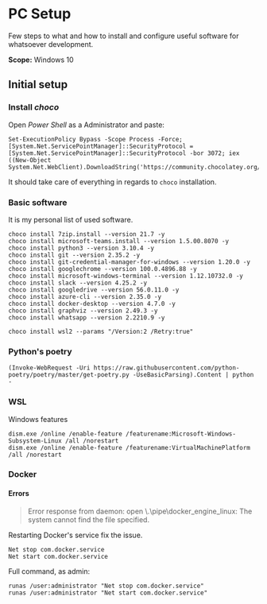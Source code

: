 # PC Setup

Few steps to what and how to install and configure useful software for whatsoever development.

**Scope:** Windows 10 

## Initial setup 

### Install _choco_

Open _Power Shell_ as a Administrator and paste:
```
Set-ExecutionPolicy Bypass -Scope Process -Force; [System.Net.ServicePointManager]::SecurityProtocol = [System.Net.ServicePointManager]::SecurityProtocol -bor 3072; iex ((New-Object System.Net.WebClient).DownloadString('https://community.chocolatey.org/install.ps1'))
```
It should take care of everything in regards to `choco` installation. 

### Basic software

It is my personal list of used software. 

```
choco install 7zip.install --version 21.7 -y
choco install microsoft-teams.install --version 1.5.00.8070 -y
choco install python3 --version 3.10.4 -y
choco install git --version 2.35.2 -y
choco install git-credential-manager-for-windows --version 1.20.0 -y
choco install googlechrome --version 100.0.4896.88 -y
choco install microsoft-windows-terminal --version 1.12.10732.0 -y
choco install slack --version 4.25.2 -y
choco install googledrive --version 56.0.11.0 -y
choco install azure-cli --version 2.35.0 -y
choco install docker-desktop --version 4.7.0 -y
choco install graphviz --version 2.49.3 -y
choco install whatsapp --version 2.2210.9 -y

choco install wsl2 --params "/Version:2 /Retry:true"
```

### Python's poetry

```
(Invoke-WebRequest -Uri https://raw.githubusercontent.com/python-poetry/poetry/master/get-poetry.py -UseBasicParsing).Content | python -
```

### WSL 

Windows features

```
dism.exe /online /enable-feature /featurename:Microsoft-Windows-Subsystem-Linux /all /norestart
dism.exe /online /enable-feature /featurename:VirtualMachinePlatform /all /norestart
```

### Docker

#### Errors
>   Error response from daemon: open \\.\pipe\docker_engine_linux: The system cannot find the file specified.

Restarting Docker's service fix the issue.
```
Net stop com.docker.service
Net start com.docker.service
```

Full command, as admin:
```
runas /user:administrator "Net stop com.docker.service"
runas /user:administrator "Net start com.docker.service"
```
